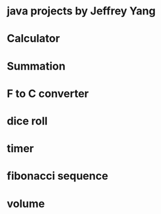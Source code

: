 # java projects by Jeffrey Yang
# Calculator
# Summation
# F to C converter
# dice roll
# timer
# fibonacci sequence
# volume
